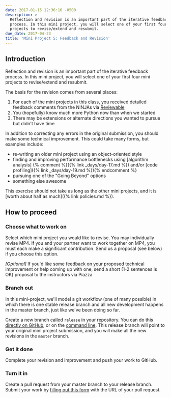 ```yaml
---
date: 2017-01-15 12:36:16 -0500
description: >
  Reflection and revision is an important part of the iterative feedback
  process. In this mini project, you will select one of your first four mini
  projects to revise/extend and resubmit.
due_date: 2017-04-23
title: 'Mini Project 5: Feedback and Revision'
---
```


## Introduction

Reflection and revision is an important part of the iterative feedback
process. In this mini project, you will select one of your first four mini
projects to revise/extend and resubmit.

The basis for the revision comes from several places:

1. For each of the mini projects in this class, you received detailed feedback comments from the NINJAs via [Reviewable](https://reviewable.io/)
2. You (hopefully) know much more Python now than when we started
3. There may be extensions or alternate directions you wanted to pursue but didn't have time

In addition to correcting any errors in the original submission, you should
make some technical improvement. This could take many forms, but examples
include:

* re-writing an older mini project using an object-oriented style
* finding and improving performance bottlenecks using [algorithm analysis\]
{% comment %}({% link _days/day-17.md %}) and/or [code profiling]({% link _days/day-19.md %}){% endcomment %}
* pursuing one of the "Going Beyond" options
* something else awesome

This exercise should not take as long as the other mini projects, and it is
[worth about half as much]({% link policies.md %}).

## How to proceed

### Choose what to work on

Select which mini project you would like to revise. You may individually
revise MP4. If you and your partner want to work together on MP4, you must
each make a significant contribution. Send us a proposal (see below) if you
choose this option.

_[Optional]_  If you'd like some feedback on your proposed technical
improvement or help coming up with one, send a short (1-2 sentences is OK)
proposal to the instructors via Piazza


### Branch out

In this mini-project, we'll model a git workflow (one of many possible) in
which there is one stable release branch and all new development happens in
the master branch, just like we've been doing so far.

Create a new branch called `release` in your repository. You can do this
[directly on GitHub](https://help.github.com/articles/creating-and-deleting-branches-within-your-repository/),
or on the [command line](https://git-scm.com/book/en/v2/Git-Branching-Basic-Branching-and-Merging). This release
branch will point to your original mini project submission, and you will make
all the new revisions in the `master` branch.


### Get it done

Complete your revision and improvement and push your work to GitHub.


### Turn it in

Create a pull request from your master branch to your release branch. Submit
your work by [filling out this form](http://goo.gl/forms/joIEF3IZjP) with the
URL of your pull request.

